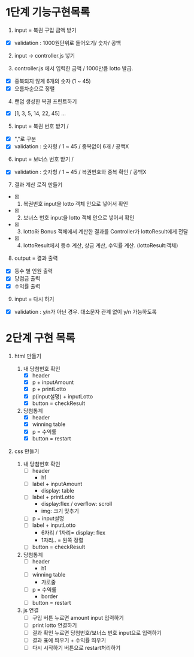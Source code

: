 # 1단계 기능구현목록 #

1. input = 복권 구입 금액 받기
- [x] validation : 1000원단위로 들어오기/ 숫자/ 공백

2. input -> controller.js 넣기

3. controller.js 에서 입력한 금액 / 1000만큼 lotto 발급. 
- [x] 중복되지 않게 6개의 숫자 (1 ~ 45)
- [x] 오름차순으로 정렬

4. 랜덤 생성한 복권 프린트하기
- [x] [1, 3, 5, 14, 22, 45] ...

5. input = 복권 번호 받기 / 
- [x] ","로 구분
- [x] validation : 숫자형 / 1 ~ 45 / 중복없이 6개 / 공백X

6. input = 보너스 번호 받기 / 
- [x] validation : 숫자형 / 1 ~ 45 / 복권번호와 중복 확인 / 공백X

7. 결과 계산 로직 만들기
- [x] 1. 복권번호 input을 lotto 객체 안으로 넣어서 확인
- [x] 2. 보너스 번호 input을 lotto 객체 안으로 넣어서 확인
- [x] 3. lotto와 Bonus 객체에서 계산한 결과를 Controller가         lottoResult에게 전달
- [x] 4. lottoResult에서 등수 계산, 상금 계산, 수익률 계산. (lottoResult:객체)

8. output = 결과 출력
- [x] 등수 별 인원 출력
- [x] 당첨금 출력
- [x] 수익률 출력

9. input = 다시 하기
- [x] validation : y/n가 아닌 경우. 대소문자 관계 없이 y/n 가능하도록


# 2단계 구현 목록 #
1. html 만들기

    1.  내 당첨번호 확인
        - [x] header
        - [x] p + inputAmount 
        - [x] p + printLotto
        - [x] p(input설명) + inputLotto
        - [X] button = checkResult

    2. 당첨통계
        - [X] header
        - [X] winning table
        - [X] p = 수익률
        - [X] button = restart

2. css 만들기

    1. 내 당첨번호 확인
        - [ ] header  
            - h1
        - [ ] label + inputAmount 
            - display: table
        - [ ] label + printLotto
            - display:flex / overflow: scroll
            - img: 크기 맞추기 
        - [ ] p = input설명
        - [ ] label + inputLotto
            - 6자리 / 1자리= display: flex
            - 1자리.. = 왼쪽 정렬
        - [ ] button = checkResult

    2. 당첨통계
        - [ ] header
            - h1
        - [ ] winning table
            - 가로줄
        - [ ] p = 수익률
            - border
        - [ ] button = restart

    3. js 연결
        - [ ] 구입 버튼 누르면 amount input 입력하기
        - [ ] print lotto 연결하기
        - [ ] 결과 확인 누르면 당첨번호/보너스 번호 input으로 입력하기
        - [ ] 결과 표에 띄우기 + 수익률 띄우기
        - [ ] 다시 시작하기 버튼으로 restart처리하기 